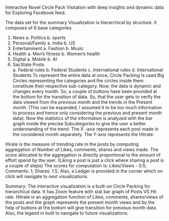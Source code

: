 Interactive Novel Circle Pack Visitation with deep insights and dynamic data for Exploring Facebook feed. 

The data set for the summary Visualization is hierarchical by structure. It composes of 6 base categories.
1.	News
a.	Politics 
b.	sports
2.	Personal/Family
a.	India
b.	US
3.	Entertainment 
a.	Fashion
b.	Music
4.	Health
a.	Men’s fitness
b.	Women’s health
5.	Digital
a.	Mobile
b.	AI
6.	SacState Posts   
a.	Federal rules
b.	Federal Students
c.	International rules
d.	International Students 
To represent the entire data at once, Circle Packing Is used Big Circles representing the categories and the circles inside them constitute their respective sub-category. Now, the data is dynamic and changes every month. So, a couple of buttons have been provided at the bottom for the transition of data. So, that the user gets to verify the data viewed from the previous month and the trends in the Present month. (This can be expanded, I assumed it to be too much information to process and hence only considering the previous and present month data).
Now the statistics of the information is analyzed with the bar graph inside the precise Subcategories to give the user a better understanding of the trend.
The X -axis represents each post made in the considered month separately.
The Y-axis represents the Hitrate.

Hirate is the measure of trending rate in the posts by computing aggregation of Number of Likes, comments, shares and views made. The score allocated to the aggregation is directly proportional to the amount of effort spend by the user. (Liking a post is just a click where sharing a post is a couple of steps)
The scores for computation is: Likes/Views - 0.5; 	Comments: 1;		Shares: 1.5; Also, a Ledger is provided in the corner which on click will navigate to next visualizations. 


Summary:
The interactive visualization is a built-on Circle Packing for hierarchical data. It has Zoom feature with stat bar graph of Posts VS Hit rate. Hitrate is an aggregation function of Likes, comments, shares/views of the posts and the graph represents the present month views and by the help of buttons at the bottom will give transition for previous month data. Also, the legend in built to navigate to future visualizations.
 
